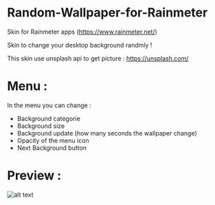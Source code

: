 # Random-Wallpaper-for-Rainmeter
Skin for Rainmeter apps (https://www.rainmeter.net/)

Skin to change your desktop background randmly !

This skin use unsplash api to get picture : https://unsplash.com/

# Menu :
In the menu you can change :
   - Background categorie
   - Background size
   - Background update (how many seconds the wallpaper change)
   - Opacity of the menu icon
   - Next Background button

# Preview :
![alt text](https://github.com/JonathanJourdan/Random-Wallpaper-for-Rainmeter/picture.png)
